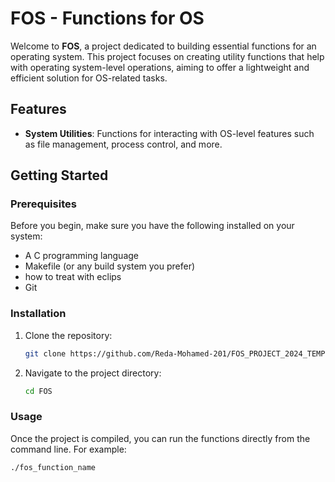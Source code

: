 # FOS - Functions for OS

Welcome to **FOS**, a project dedicated to building essential functions for an operating system. This project focuses on creating utility functions that help with operating system-level operations, aiming to offer a lightweight and efficient solution for OS-related tasks.

## Features

- **System Utilities**: Functions for interacting with OS-level features such as file management, process control, and more.

## Getting Started

### Prerequisites

Before you begin, make sure you have the following installed on your system:

- A C programming language
- Makefile (or any build system you prefer)
- how to treat with eclips
- Git

### Installation

1. Clone the repository:

    ```bash
    git clone https://github.com/Reda-Mohamed-201/FOS_PROJECT_2024_TEMPLATE.git
    ```

2. Navigate to the project directory:

    ```bash
    cd FOS
    ```


### Usage

Once the project is compiled, you can run the functions directly from the command line. For example:

```bash
./fos_function_name
